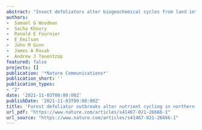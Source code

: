 ```yaml
--- 
abstract: "Insect defoliators alter biogeochemical cycles from land into receiving waters by consuming terrestrial biomass and releasing biolabile frass. Here, we related insect outbreaks to water chemistry across 12 boreal lake catchments over 32-years. We report, on average, 27% lower dissolved organic carbon (DOC) and 112% higher dissolved inorganic nitrogen (DIN) concentrations in lake waters when defoliators covered entire catchments and reduced leaf area. DOC reductions reached 32% when deciduous stands dominated. Within-year changes in DOC from insect outbreaks exceeded 86% of between-year trends across a larger dataset of 266 boreal and north temperate lakes from 1990 to 2016. Similarly, within-year increases in DIN from insect outbreaks exceeded local, between-year changes in DIN by 12-times, on average. As insect defoliator outbreaks occur at least every 5 years across a wider 439,661 km 2 …"
authors: 
-  Samuel G Woodman
-  Sacha Khoury
-  Ronald E Fournier
-  E_Emilson
-  John M Gunn
-  James A Rusak
-  Andrew J Tanentzap
featured: false
projects: []
publication: '*Nature Communications*'
publication_short: ''
publication_types:
- "2"
date: '2021-11-03T00:00:00Z'
publishDate: '2021-11-03T00:00:00Z'
title: 'Forest defoliator outbreaks alter nutrient cycling in northern waters'
url_pdf: "https://www.nature.com/articles/s41467-021-26666-1"
url_source: "https://www.nature.com/articles/s41467-021-26666-1"
--- 
```


